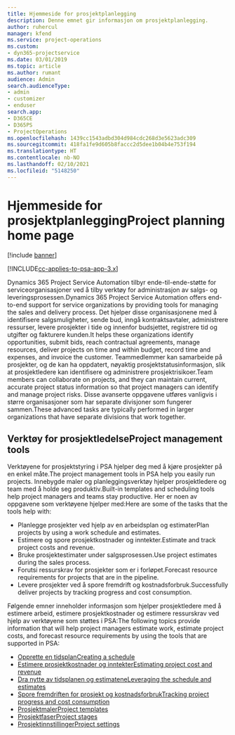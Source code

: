 ```yaml
---
title: Hjemmeside for prosjektplanlegging
description: Denne emnet gir informasjon om prosjektplanlegging.
author: ruhercul
manager: kfend
ms.service: project-operations
ms.custom:
- dyn365-projectservice
ms.date: 03/01/2019
ms.topic: article
ms.author: rumant
audience: Admin
search.audienceType:
- admin
- customizer
- enduser
search.app:
- D365CE
- D365PS
- ProjectOperations
ms.openlocfilehash: 1439cc1543adbd304d984cdc268d3e5623adc309
ms.sourcegitcommit: 418fa1fe9d605b8faccc2d5dee1b04b4e753f194
ms.translationtype: HT
ms.contentlocale: nb-NO
ms.lasthandoff: 02/10/2021
ms.locfileid: "5148250"
---
```

# <a name="project-planning-home-page"></a><span data-ttu-id="335f6-103">Hjemmeside for prosjektplanlegging</span><span class="sxs-lookup"><span data-stu-id="335f6-103">Project planning home page</span></span>

[!include [banner](../includes/psa-now-project-operations.md)]

[!INCLUDE[cc-applies-to-psa-app-3.x](../includes/cc-applies-to-psa-app-3x.md)]

<span data-ttu-id="335f6-104">Dynamics 365 Project Service Automation tilbyr ende-til-ende-støtte for serviceorganisasjoner ved å tilby verktøy for administrasjon av salgs- og leveringsprosessen.</span><span class="sxs-lookup"><span data-stu-id="335f6-104">Dynamics 365 Project Service Automation offers end-to-end support for service organizations by providing tools for managing the sales and delivery process.</span></span> <span data-ttu-id="335f6-105">Det hjelper disse organisasjonene med å identifisere salgsmuligheter, sende bud, inngå kontraktsavtaler, administrere ressurser, levere prosjekter i tide og innenfor budsjettet, registrere tid og utgifter og fakturere kunden.</span><span class="sxs-lookup"><span data-stu-id="335f6-105">It helps these organizations identify opportunities, submit bids, reach contractual agreements, manage resources, deliver projects on time and within budget, record time and expenses, and invoice the customer.</span></span> <span data-ttu-id="335f6-106">Teammedlemmer kan samarbeide på prosjekter, og de kan ha oppdatert, nøyaktig prosjektstatusinformasjon, slik at prosjektledere kan identifisere og administrere prosjektrisikoer.</span><span class="sxs-lookup"><span data-stu-id="335f6-106">Team members can collaborate on projects, and they can maintain current, accurate project status information so that project managers can identify and manage project risks.</span></span> <span data-ttu-id="335f6-107">Disse avanserte oppgavene utføres vanligvis i større organisasjoner som har separate divisjoner som fungerer sammen.</span><span class="sxs-lookup"><span data-stu-id="335f6-107">These advanced tasks are typically performed in larger organizations that have separate divisions that work together.</span></span>

## <a name="project-management-tools"></a><span data-ttu-id="335f6-108">Verktøy for prosjektledelse</span><span class="sxs-lookup"><span data-stu-id="335f6-108">Project management tools</span></span>

<span data-ttu-id="335f6-109">Verktøyene for prosjektstyring i PSA hjelper deg med å kjøre prosjekter på en enkel måte.</span><span class="sxs-lookup"><span data-stu-id="335f6-109">The project management tools in PSA help you easily run projects.</span></span> <span data-ttu-id="335f6-110">Innebygde maler og planleggingsverktøy hjelper prosjektledere og team med å holde seg produktiv.</span><span class="sxs-lookup"><span data-stu-id="335f6-110">Built-in templates and scheduling tools help project managers and teams stay productive.</span></span> <span data-ttu-id="335f6-111">Her er noen av oppgavene som verktøyene hjelper med:</span><span class="sxs-lookup"><span data-stu-id="335f6-111">Here are some of the tasks that the tools help with:</span></span>

- <span data-ttu-id="335f6-112">Planlegge prosjekter ved hjelp av en arbeidsplan og estimater</span><span class="sxs-lookup"><span data-stu-id="335f6-112">Plan projects by using a work schedule and estimates.</span></span>
- <span data-ttu-id="335f6-113">Estimere og spore prosjektkostnader og inntekter.</span><span class="sxs-lookup"><span data-stu-id="335f6-113">Estimate and track project costs and revenue.</span></span>
- <span data-ttu-id="335f6-114">Bruke prosjektestimater under salgsprosessen.</span><span class="sxs-lookup"><span data-stu-id="335f6-114">Use project estimates during the sales process.</span></span>
- <span data-ttu-id="335f6-115">Forutsi ressurskrav for prosjekter som er i forløpet.</span><span class="sxs-lookup"><span data-stu-id="335f6-115">Forecast resource requirements for projects that are in the pipeline.</span></span>
- <span data-ttu-id="335f6-116">Levere prosjekter ved å spore fremdrift og kostnadsforbruk.</span><span class="sxs-lookup"><span data-stu-id="335f6-116">Successfully deliver projects by tracking progress and cost consumption.</span></span>

<span data-ttu-id="335f6-117">Følgende emner inneholder informasjon som hjelper prosjektledere med å estimere arbeid, estimere prosjektkostnader og estimere ressurskrav ved hjelp av verktøyene som støttes i PSA:</span><span class="sxs-lookup"><span data-stu-id="335f6-117">The following topics provide information that will help project managers estimate work, estimate project costs, and forecast resource requirements by using the tools that are supported in PSA:</span></span>

- [<span data-ttu-id="335f6-118">Opprette en tidsplan</span><span class="sxs-lookup"><span data-stu-id="335f6-118">Creating a schedule</span></span>](project-creating.md)
- [<span data-ttu-id="335f6-119">Estimere prosjektkostnader og inntekter</span><span class="sxs-lookup"><span data-stu-id="335f6-119">Estimating project cost and revenue</span></span>](project-estimating.md)
- [<span data-ttu-id="335f6-120">Dra nytte av tidsplanen og estimatene</span><span class="sxs-lookup"><span data-stu-id="335f6-120">Leveraging the schedule and estimates</span></span>](project-leveraging.md)
- [<span data-ttu-id="335f6-121">Spore fremdriften for prosjekt og kostnadsforbruk</span><span class="sxs-lookup"><span data-stu-id="335f6-121">Tracking project progress and cost consumption</span></span>](project-tracking.md)
- [<span data-ttu-id="335f6-122">Prosjektmaler</span><span class="sxs-lookup"><span data-stu-id="335f6-122">Project templates</span></span>](project-templates.md)
- [<span data-ttu-id="335f6-123">Prosjektfaser</span><span class="sxs-lookup"><span data-stu-id="335f6-123">Project stages</span></span>](project-stages.md)
- [<span data-ttu-id="335f6-124">Prosjektinnstillinger</span><span class="sxs-lookup"><span data-stu-id="335f6-124">Project settings</span></span>](project-settings.md)
